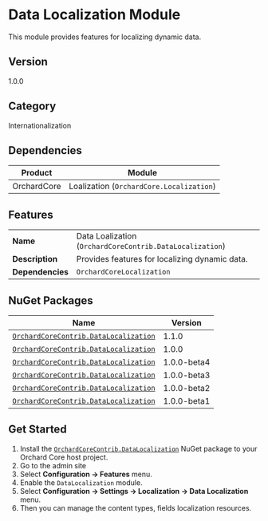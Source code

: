 # Data Localization Module

This module provides features for localizing dynamic data.

## Version

1.0.0

## Category

Internationalization

## Dependencies

| Product     | Module                                   |
|-------------|------------------------------------------|
| OrchardCore | Loalization (`OrchardCore.Localization`) |

## Features

|                  |                                                          |
|------------------|----------------------------------------------------------|
| **Name**         | Data Loalization (`OrchardCoreContrib.DataLocalization`) |
| **Description**  | Provides features for localizing dynamic data.           |
| **Dependencies** | `OrchardCoreLocalization`                                |

## NuGet Packages

| Name                                                                                                                    | Version     |
|-------------------------------------------------------------------------------------------------------------------------|-------------|
| [`OrchardCoreContrib.DataLocalization`](https://www.nuget.org/packages/OrchardCoreContrib.DataLocalization/1.1.0)       | 1.1.0       |
| [`OrchardCoreContrib.DataLocalization`](https://www.nuget.org/packages/OrchardCoreContrib.DataLocalization/1.0.0)       | 1.0.0       |
| [`OrchardCoreContrib.DataLocalization`](https://www.nuget.org/packages/OrchardCoreContrib.DataLocalization/1.0.0-beta4) | 1.0.0-beta4 |
| [`OrchardCoreContrib.DataLocalization`](https://www.nuget.org/packages/OrchardCoreContrib.DataLocalization/1.0.0-beta3) | 1.0.0-beta3 |
| [`OrchardCoreContrib.DataLocalization`](https://www.nuget.org/packages/OrchardCoreContrib.DataLocalization/1.0.0-beta2) | 1.0.0-beta2 |
| [`OrchardCoreContrib.DataLocalization`](https://www.nuget.org/packages/OrchardCoreContrib.DataLocalization/1.0.0-beta1) | 1.0.0-beta1 |

## Get Started

1. Install the [`OrchardCoreContrib.DataLocalization`](https://www.nuget.org/packages/OrchardCoreContrib.DataLocalization/) NuGet package to your Orchard Core host project.
2. Go to the admin site
3. Select **Configuration -> Features** menu.
4. Enable the `DataLocalization` module.
5. Select **Configuration -> Settings -> Localization -> Data Localization** menu.
6. Then you can manage the content types, fields localization resources.
